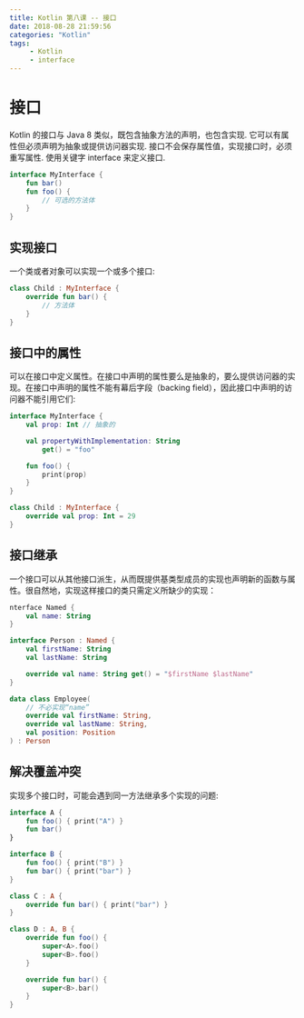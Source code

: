 ```yaml
---
title: Kotlin 第八课 -- 接口
date: 2018-08-28 21:59:56
categories: "Kotlin"
tags:
     - Kotlin
     - interface
---
```


# 接口

Kotlin 的接口与 Java 8 类似，既包含抽象方法的声明，也包含实现.
它可以有属性但必须声明为抽象或提供访问器实现.
接口不会保存属性值，实现接口时，必须重写属性.
使用关键字 interface 来定义接口.

<!-- more -->

```kotlin
interface MyInterface {
    fun bar()
    fun foo() {
        // 可选的方法体
    }
}
```

## 实现接口

一个类或者对象可以实现一个或多个接口:

```kotlin
class Child : MyInterface {
    override fun bar() {
        // 方法体
    }
}
```

## 接口中的属性

可以在接口中定义属性。在接口中声明的属性要么是抽象的，要么提供访问器的实现。在接口中声明的属性不能有幕后字段（backing field），因此接口中声明的访问器不能引用它们:

```kotlin
interface MyInterface {
    val prop: Int // 抽象的

    val propertyWithImplementation: String
        get() = "foo"

    fun foo() {
        print(prop)
    }
}

class Child : MyInterface {
    override val prop: Int = 29
}
```

## 接口继承

一个接口可以从其他接口派生，从而既提供基类型成员的实现也声明新的函数与属性。很自然地，实现这样接口的类只需定义所缺少的实现：

```kotlin
nterface Named {
    val name: String
}

interface Person : Named {
    val firstName: String
    val lastName: String

    override val name: String get() = "$firstName $lastName"
}

data class Employee(
    // 不必实现“name”
    override val firstName: String,
    override val lastName: String,
    val position: Position
) : Person
```

## 解决覆盖冲突

实现多个接口时，可能会遇到同一方法继承多个实现的问题:

```kotlin
interface A {
    fun foo() { print("A") }
    fun bar()
}

interface B {
    fun foo() { print("B") }
    fun bar() { print("bar") }
}

class C : A {
    override fun bar() { print("bar") }
}

class D : A, B {
    override fun foo() {
        super<A>.foo()
        super<B>.foo()
    }

    override fun bar() {
        super<B>.bar()
    }
}
```
